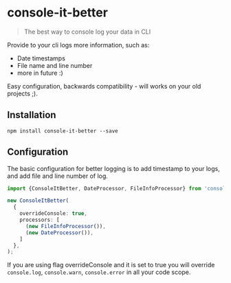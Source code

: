 # console-it-better
> The best way to console log your data in CLI

Provide to your cli logs more information, such as:
 - Date timestamps
 - File name and line number
 - more in future :)

Easy configuration, backwards compatibility - will works on your old projects ;).

## Installation
```shell script
npm install console-it-better --save
```

## Configuration
The basic configuration for better logging is to add timestamp to your logs, and add file and line number of log.

```typescript
import {ConsoleItBetter, DateProcessor, FileInfoProcessor} from 'console-it-better';

new ConsoleItBetter(
  {
    overrideConsole: true,
    processors: [
      (new FileInfoProcessor()),
      (new DateProcessor()),
    ]
  },
);
```
 
If you are using flag overrideConsole and it is set to true you will override `console.log`, `console.warn`, `console.error` in all your code scope.
